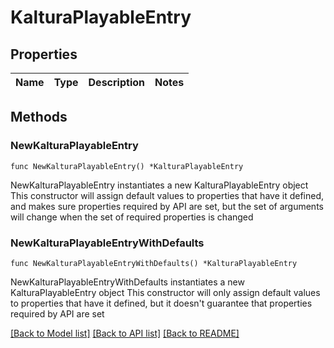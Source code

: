 # KalturaPlayableEntry

## Properties

Name | Type | Description | Notes
------------ | ------------- | ------------- | -------------

## Methods

### NewKalturaPlayableEntry

`func NewKalturaPlayableEntry() *KalturaPlayableEntry`

NewKalturaPlayableEntry instantiates a new KalturaPlayableEntry object
This constructor will assign default values to properties that have it defined,
and makes sure properties required by API are set, but the set of arguments
will change when the set of required properties is changed

### NewKalturaPlayableEntryWithDefaults

`func NewKalturaPlayableEntryWithDefaults() *KalturaPlayableEntry`

NewKalturaPlayableEntryWithDefaults instantiates a new KalturaPlayableEntry object
This constructor will only assign default values to properties that have it defined,
but it doesn't guarantee that properties required by API are set


[[Back to Model list]](../README.md#documentation-for-models) [[Back to API list]](../README.md#documentation-for-api-endpoints) [[Back to README]](../README.md)


